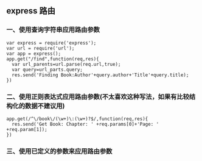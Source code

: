 ## express 路由

### 一、使用查询字符串应用路由参数

```
var express = require('express');
var url = require('url');
var app = express();
app.get("/find",function(req,res){
  var url_parents=url.parse(req.url,true);
  var query=url_parts.query;
  res.send('Finding Book:Author'+query.author+'Title'+query.title);
})

```

### 二、使用正则表达式应用路由参数(不太喜欢这种写法，如果有比较结构化的数据不建议用)

```
app.get(/^\/book\/(\w+)\:(\w+)?$/,function(req,res){
  res.send('Get Book: Chapter: ' +req.params[0]+'Page: ' +req.param[1]);
})
```

### 三、使用已定义的参数来应用路由参数

